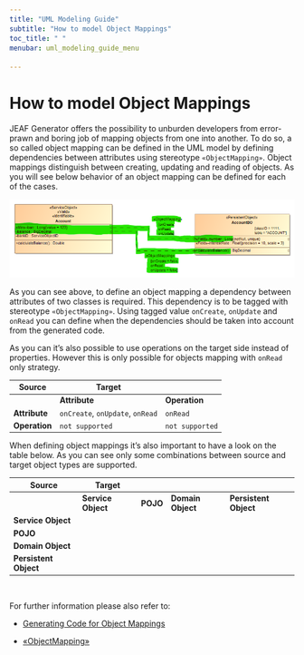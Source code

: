 ```yaml
---
title: "UML Modeling Guide"
subtitle: "How to model Object Mappings"
toc_title: " "
menubar: uml_modeling_guide_menu

---
```


# How to model Object Mappings

JEAF Generator offers the possibility to unburden developers from error-prawn and boring job of mapping objects from one into another. To do so, a so called object mapping can be defined in the UML model by defining dependencies between attributes using stereotype `«ObjectMapping»`. Object mappings distinguish between creating, updating and reading of objects. As you will see below behavior of an object mapping can be defined for each of the cases.

![Object Mapping](/images/object-mapping.png)

As you can see above, to define an object mapping a dependency between attributes of two classes is required. This dependency is to be tagged with stereotype `«ObjectMapping»`. Using tagged value `onCreate`, `onUpdate` and `onRead` you can define when the dependencies should be taken into account from the generated code.

As you can it’s also possible to use operations on the target side instead of properties. However this is only possible for objects mapping with `onRead` only strategy.

| **Source**    | **Target**                       |                 |
| ------------- | -------------------------------- | --------------- |
|               | **Attribute**                    | **Operation**   |
| **Attribute** | `onCreate`, `onUpdate`, `onRead` | `onRead`        |
| **Operation** | `not supported`                  | `not supported` |

When defining object mappings it’s also important to have a look on the table below. As you can see only some combinations between source and target object types are supported.

| **Source**            | **Target**                                                |                                                           |                                                           |                                                           |
| --------------------- | --------------------------------------------------------- | --------------------------------------------------------- | --------------------------------------------------------- | --------------------------------------------------------- |
|                       | **Service Object**                                        | **POJO**                                                  | **Domain Object**                                         | **Persistent Object**                                     |
| **Service Object**    | <i class="fa-solid fa-check" style="color: #008040;"></i> | <i class="fa-solid fa-check" style="color: #008040;"></i> | <i class="fa-solid fa-check" style="color: #008040;"></i> | <i class="fa-solid fa-check" style="color: #008040;"></i> |
| **POJO**              | <i class="fa-solid fa-xmark" style="color: #DE3255;"></i> | <i class="fa-solid fa-check" style="color: #008040;"></i> | <i class="fa-solid fa-check" style="color: #008040;"></i> | <i class="fa-solid fa-check" style="color: #008040;"></i> |
| **Domain Object**     | <i class="fa-solid fa-xmark" style="color: #DE3255;"></i> | <i class="fa-solid fa-xmark" style="color: #DE3255;"></i> | <i class="fa-solid fa-check" style="color: #008040;"></i> | <i class="fa-solid fa-check" style="color: #008040;"></i> |
| **Persistent Object** | <i class="fa-solid fa-xmark" style="color: #DE3255;"></i> | <i class="fa-solid fa-xmark" style="color: #DE3255;"></i> | <i class="fa-solid fa-xmark" style="color: #DE3255;"></i> | <i class="fa-solid fa-xmark" style="color: #DE3255;"></i> |

<br>

For further information please also refer to:

- [Generating Code for Object Mappings](/developer-guide/code-for-object-mappings/)

- [«ObjectMapping»](/uml-modeling-guide/jmm/ObjectMapping/)
